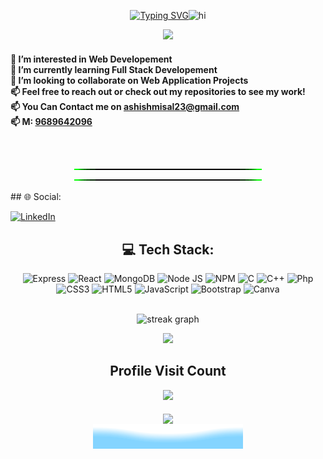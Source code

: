 <div align = "center">
<div align = "center">
  
  [![Typing SVG](https://readme-typing-svg.demolab.com?font=Fira+Code&weight=500&size=25&pause=1000&center=true&vCenter=true&width=330&height=30&lines=Hi,++I'm+Ashish+Misal)](https://git.io/typing-svg)<img src="https://user-images.githubusercontent.com/1303154/88677602-1635ba80-d120-11ea-84d8-d263ba5fc3c0.gif" width="32px" alt="hi">
  
  <img src="https://media.giphy.com/media/4rZA5D22301iMgrUNd/giphy.gif" >
</div>
<div align = "left">
<h4>
👀 I’m interested in Web Developement <br>
🌱 I’m currently learning Full Stack Developement <br>
💞️ I’m looking to collaborate on Web Application Projects <br>
📫 Feel free to reach out or check out my repositories to see my work! <br>
📫 You Can Contact me on <a href="mailto:ashishmisal123@gmail.com" target="_blank">ashishmisal23@gmail.com </a><br>
📫 M: <a href="tel:+919689642096" target="_blank">9689642096</a> <br>
</h4>
  </div>
<br>

<!-- Green Line SVG -->
![Green Line gif](Green%20Line.gif)
![Green Line gif](Green%20Line.gif)

<div align=left>
## 🌐 Social:

[![LinkedIn](https://img.shields.io/badge/LinkedIn-%230077B5.svg?logo=linkedin&logoColor=white)](https://linkedin.com/in/ashishmisal) 
</div>

## 💻 Tech Stack:

![Express](https://img.shields.io/badge/Express-3670A0?style=flat-square&logo=express&logoColor=ffdd54)
![React](https://img.shields.io/badge/React-%2320232a.svg?style=flat-square&logo=react&logoColor=%2361DAFB) 
![MongoDB](https://img.shields.io/badge/MongoDB-%2320232a.svg?style=flat-square&logo=mongodb&logoColor=%2361DAFB) 
![Node JS](https://img.shields.io/badge/Node.js-%2320232a.svg?style=flat-square&logo=nodedotjs&logoColor=%235FA04E) 
![NPM](https://img.shields.io/badge/NPM-%23000000.svg?style=flat-square&logo=npm&logoColor=%23CB3837) 
![C](https://img.shields.io/badge/C-%2300599C.svg?style=flat-square&logo=c&logoColor=white) 
![C++](https://img.shields.io/badge/C++-%2300599C.svg?style=flat-square&logo=c%2B%2B&logoColor=white) 
![Php](https://img.shields.io/badge/Php-%2300599C.svg?style=flat-square&logo=php&logoColor=white)
![CSS3](https://img.shields.io/badge/Css3-%231572B6.svg?style=flat-square&logo=css3&logoColor=white) 
![HTML5](https://img.shields.io/badge/Html5-%23E34F26.svg?style=flat-square&logo=html5&logoColor=white)
![JavaScript](https://img.shields.io/badge/Javascript-%23323330.svg?style=flat-square&logo=javascript&logoColor=%23F7DF1E)
![Bootstrap](https://img.shields.io/badge/Bootstrap-%23563D7C.svg?style=flat-square&logo=bootstrap&logoColor=white)
![Canva](https://img.shields.io/badge/Canva-%2300C4CC.svg?style=flat-square&logo=Canva&logoColor=white) 	



<br>

<div align="center">
  <img src="https://streak-stats.demolab.com/?user=ashishmisal23&locale=en&mode=daily&theme=dark&hide_border=false&border_radius=5&order=3" height="220" alt="streak graph"  />
  
  ![](https://github-readme-stats.vercel.app/api/top-langs/?username=ashishmisal23&theme=github_dark&langs_count=10&hide_border=false&border_radius=30.0&&hide_title=truetitle_color=bb5b14&&border_color=2f353b&show_icons=true&layout=compact)
</div>


<div align="center">
  <h2> Profile Visit Count</h2>
  <img src="https://profile-counter.glitch.me/ashishmisal23/count.svg?"  />
</div>
<br>

<div align="center">
  <img align="center" height="200" src="https://media.tenor.com/NOYF3f82b_gAAAAC/programmer.gif"  />
</div>

<div align="center">
  <img src = "Bottom_Down_Wave.svg" alt = "Bottom svg credit goes to user: BEPb">
</div>
</div>
